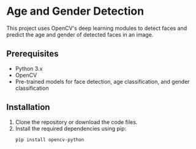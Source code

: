 # Age and Gender Detection

This project uses OpenCV's deep learning modules to detect faces and predict the age and gender of detected faces in an image.

## Prerequisites

- Python 3.x
- OpenCV
- Pre-trained models for face detection, age classification, and gender classification

## Installation

1. Clone the repository or download the code files.
2. Install the required dependencies using pip:
   ```bash
   pip install opencv-python

